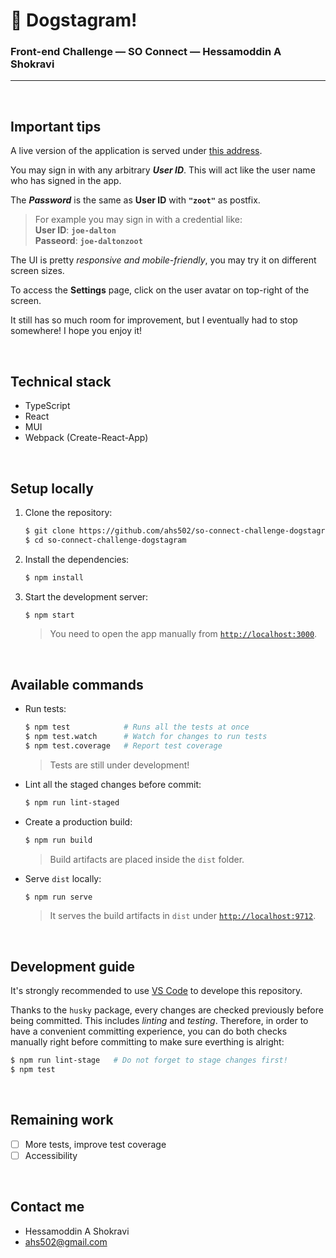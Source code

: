 # 🐶 Dogstagram!

###  Front-end Challenge &mdash; SO Connect &mdash; Hessamoddin A Shokravi

----------------

<br/>

## Important tips

A live version of the application is served under [this address](https://dogstagram.zettel.ai).

You may sign in with any arbitrary ***User ID***.
This will act like the user name who has signed in the app.

The ***Password*** is the same as **User ID** with **`"zoot"`** as postfix.

> For example you may sign in with a credential like:
> <br/>
> **User ID**: **`joe-dalton`**
> <br/>
> **Passeord**: **`joe-daltonzoot`**

The UI is pretty _responsive and mobile-friendly_, you may try it on different screen sizes.

To access the **Settings** page, click on the user avatar on top-right of the screen.

It still has so much room for improvement, but I eventually had to stop somewhere!
I hope you enjoy it!

<br/>

## Technical stack

- TypeScript
- React
- MUI
- Webpack (Create-React-App)

<br/>

## Setup locally

1. Clone the repository:

   ```sh
   $ git clone https://github.com/ahs502/so-connect-challenge-dogstagram
   $ cd so-connect-challenge-dogstagram
   ```

1. Install the dependencies:

   ```sh
   $ npm install
   ```

1. Start the development server:

   ```sh
   $ npm start
   ```
   > You need to open the app manually from [`http://localhost:3000`](http://localhost:3000).

<br/>

## Available commands

- Run tests:

   ```sh
   $ npm test            # Runs all the tests at once
   $ npm test.watch      # Watch for changes to run tests
   $ npm test.coverage   # Report test coverage
   ```
   > Tests are still under development!

- Lint all the staged changes before commit:

   ```sh
   $ npm run lint-staged
   ```

- Create a production build:

   ```sh
   $ npm run build
   ```
   > Build artifacts are placed inside the `dist` folder.

- Serve `dist` locally:

   ```sh
   $ npm run serve
   ```
   > It serves the build artifacts in `dist` under [`http://localhost:9712`](http://localhost:9712).

<br/>

## Development guide

It's strongly recommended to use [VS Code](https://code.visualstudio.com/) to develope this repository.

Thanks to the `husky` package, every changes are checked previously before being committed.
This includes _linting_ and _testing_.
Therefore, in order to have a convenient committing experience, you can do both checks manually right before committing to make sure everthing is alright:

```sh
$ npm run lint-stage   # Do not forget to stage changes first!
$ npm test
```

<br/>

## Remaining work

- [ ] More tests, improve test coverage
- [ ] Accessibility

<br/>

## Contact me

* Hessamoddin A Shokravi
* ahs502@gmail.com


